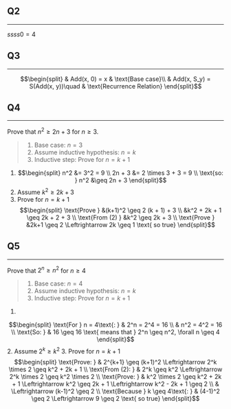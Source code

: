 ## Q2
---
$ssss0 = 4$

## Q3
---
$$\begin{split}
& Add(x, 0) = x & \text{Base case}\\
& Add(x, S_y) = S(Add(x, y))\quad & \text{Recurrence Relation}
\end{split}$$
## Q4
---
Prove that $n^2 \geq 2n + 3$ for $n \geq 3$.

>1. Base case: $n = 3$
>2. Assume inductive hypothesis: $n = k$
>3. Inductive step: Prove for $n = k + 1$

1. $$\begin{split}
n^2 &= 3^2 = 9 \\
2n + 3 &= 2 \times 3 + 3 = 9 \\
\text{so: } n^2 &\geq 2n + 3
\end{split}$$
2. Assume $k^2 \geq 2k + 3$
3. Prove for $n = k + 1$
$$\begin{split}
\text{Prove } &(k+1)^2 \geq 2 (k + 1) + 3 \\
&k^2 + 2k + 1 \geq 2k + 2 + 3 \\
\text{From (2) } &k^2 \geq 2k + 3 \\
\text{Prove } &2k+1 \geq 2 \Leftrightarrow 2k \geq 1 \text{ so true}
\end{split}$$
## Q5
---
Prove that $2^n \geq n^2$ for $n \geq 4$

>1. Base case: $n = 4$
>2. Assume inductive hypothesis: $n = k$
>3. Inductive step: $\text{Prove for } n = k + 1$

1. 
$$\begin{split}
\text{For } n = 4\text{: } & 2^n = 2^4 = 16 \\
& n^2 = 4^2 = 16 \\
\text{So: } & 16 \geq 16 \text{ means that } 2^n \geq n^2, \forall n \geq 4
\end{split}$$
2. Assume $2^k \geq k^2$
3.  Prove for $n = k + 1$
$$\begin{split}
\text{Prove: } & 2^{k+1} \geq (k+1)^2 \Leftrightarrow 2^k \times 2 \geq k^2 + 2k + 1 \\
\text{From (2): } & 2^k \geq k^2 \Leftrightarrow 2^k \times 2 \geq k^2 \times 2 \\
\text{Prove: } & k^2 \times 2 \geq k^2 + 2k + 1 \Leftrightarrow k^2 \geq 2k + 1 \Leftrightarrow k^2 - 2k + 1 \geq 2 \\
& \Leftrightarrow (k-1)^2 \geq 2 \\
\text{Because } k \geq 4\text{: } & (4-1)^2 \geq 2 \Leftrightarrow 9 \geq 2 \text{ so true}
\end{split}$$
